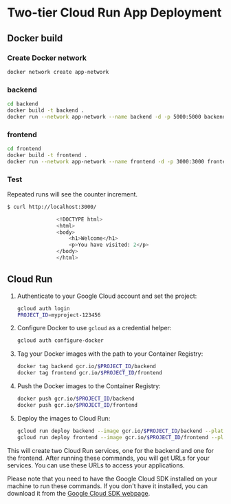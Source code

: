 # Two-tier Cloud Run App Deployment

## Docker build

### Create Docker network

```sh
docker network create app-network
```

### backend

```bash
cd backend
docker build -t backend .
docker run --network app-network --name backend -d -p 5000:5000 backend
```

### frontend

```bash
cd frontend
docker build -t frontend .
docker run --network app-network --name frontend -d -p 3000:3000 frontend
```

### Test

Repeated runs will see the counter increment.

```bash
$ curl http://localhost:3000/

                <!DOCTYPE html>
                <html>
                <body>
                    <h1>Welcome</h1>
                    <p>You have visited: 2</p>
                </body>
                </html>
```

## Cloud Run

1. Authenticate to your Google Cloud account and set the project:

    ```bash
    gcloud auth login
    PROJECT_ID=myproject-123456
    ```

1. Configure Docker to use `gcloud` as a credential helper:

    ```bash
    gcloud auth configure-docker
    ```

1. Tag your Docker images with the path to your Container Registry:

    ```bash
    docker tag backend gcr.io/$PROJECT_ID/backend
    docker tag frontend gcr.io/$PROJECT_ID/frontend
    ```

1. Push the Docker images to the Container Registry:

    ```bash
    docker push gcr.io/$PROJECT_ID/backend
    docker push gcr.io/$PROJECT_ID/frontend
    ```

1. Deploy the images to Cloud Run:

    ```bash
    gcloud run deploy backend --image gcr.io/$PROJECT_ID/backend --platform managed
    gcloud run deploy frontend --image gcr.io/$PROJECT_ID/frontend --platform managed
    ```

This will create two Cloud Run services, one for the backend and one for the
frontend. After running these commands, you will get URLs for your services.
You can use these URLs to access your applications.

Please note that you need to have the Google Cloud SDK installed on your machine
to run these commands. If you don't have it installed, you can download it from
the [Google Cloud SDK webpage](https://cloud.google.com/sdk/docs/install).
